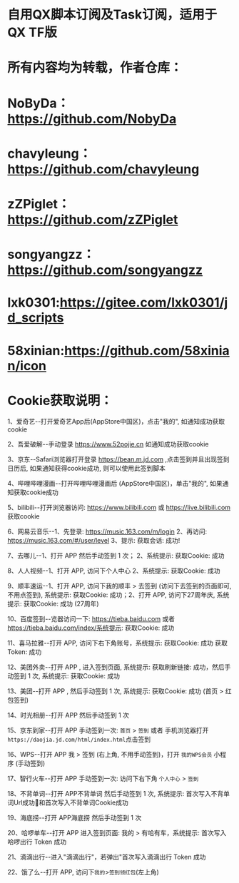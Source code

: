 # 自用QX脚本订阅及Task订阅，适用于QX TF版

# 所有内容均为转载，作者仓库：

# NoByDa：https://github.com/NobyDa
# chavyleung：https://github.com/chavyleung
# zZPiglet：https://github.com/zZPiglet
# songyangzz：https://github.com/songyangzz
# lxk0301:https://gitee.com/lxk0301/jd_scripts
# 58xinian:https://github.com/58xinian/icon
# Cookie获取说明：
1、爱奇艺--打开爱奇艺App后(AppStore中国区)，点击"我的", 如通知成功获取cookie

2、吾爱破解--手动登录 https://www.52pojie.cn 如通知成功获取cookie

3、京东--Safari浏览器打开登录 https://bean.m.jd.com ,点击签到并且出现签到日历后, 如果通知获得cookie成功, 则可以使用此签到脚本

4、哔哩哔哩漫画--打开哔哩哔哩漫画后 (AppStore中国区)，单击"我的", 如果通知获取cookie成功

5、bilibili--打开浏览器访问: https://www.bilibili.com 或 https://live.bilibili.com 获取cookie

6、网易云音乐--1、先登录: https://music.163.com/m/login 2、再访问: https://music.163.com/#/user/level 3、提示: 获取会话: 成功!

7、去哪儿--1、打开 APP 然后手动签到 1 次； 2、系统提示: 获取Cookie: 成功

8、人人视频--1、打开 APP, 访问下个人中心 2、系统提示: 获取Cookie: 成功

9、顺丰速运--1、打开 APP, 访问下我的顺丰 > 去签到 (访问下去签到的页面即可, 不用点签到), 系统提示: 获取Cookie: 成功；2、打开   APP, 访问下27周年庆, 系统提示: 获取Cookie: 成功 (27周年)

10、百度签到--览器访问一下: https://tieba.baidu.com 或者 https://tieba.baidu.com/index/系统提示: 获取Cookie: 成功

11、喜马拉雅--打开 APP, 访问下右下角账号，系统提示: 获取Cookie: 成功 获取Token: 成功

12、美团外卖--打开 APP , 进入签到页面, 系统提示: 获取刷新链接: 成功，然后手动签到 1 次, 系统提示: 获取Cookie: 成功

13、美团--打开 APP , 然后手动签到 1 次, 系统提示: 获取Cookie: 成功 (首页 > 红包签到)

14、时光相册--打开 APP 然后手动签到 1 次

15、京东到家--打开 APP 手动签到一次: `首页` > `签到` 或者 手机浏览器打开`https://daojia.jd.com/html/index.html`点击签到

16、WPS--打开 APP 我 > 签到 (右上角, 不用手动签到)，打开 `我的WPS会员` 小程序 (手动签到)

17、智行火车--打开 APP 手动签到一次: 访问下右下角 `个人中心` > `签到`

18、不背单词--打开 APP不背单词 然后手动签到 1 次, 系统提示: 首次写入不背单词Url成功🎉和首次写入不背单词Cookie成功

19、海底捞--打开 APP海底捞 然后手动签到 1 次

20、哈啰单车--打开 APP 进入签到页面: 我的 > 有哈有车，系统提示: 首次写入 哈啰出行 Token 成功 

21、滴滴出行--进入"滴滴出行"，若弹出"首次写入滴滴出行 Token 成功

22、饿了么--打开 APP, 访问下`我的`>`签到领红包`(左上角)
